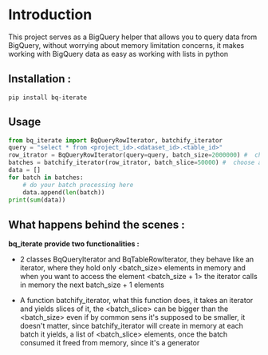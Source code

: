 # Introduction
This project serves as a BigQuery helper that allows you to query data from BigQuery, without worrying about memory limitation concerns, it makes working with BigQuery data as easy as working with lists in python

## Installation : 
```pip install bq-iterate```
## Usage
```python
from bq_iterate import BqQueryRowIterator, batchify_iterator
query = "select * from <project_id>.<dataset_id>.<table_id>"
row_itrator = BqQueryRowIterator(query=query, batch_size=2000000) #  choose a batch_size that will fit into your memory
batches = batchify_iterator(row_itrator, batch_slice=50000) #  choose a batch_slice that will fit into your memory
data = []
for batch in batches:
    # do your batch processing here
    data.append(len(batch))
print(sum(data))
```

## What happens behind the scenes :

**bq_iterate provide two functionalities :**

* 2 classes BqQueryIterator and BqTableRowIterator, they behave like an iterator, where they hold only <batch_size> elements in memory and when you want to access the element <batch_size + 1> the iterator calls in memory the next batch_size + 1 elements

* A function batchify_iterator, what this function does, it takes an iterator and yields slices of it, the <batch_slice> can be bigger than the <batch_size> even if by common sens it's supposed to be smaller, it doesn't matter, since batchify_iterator will create in memory at each batch it yields, a list of <batch_slice> elements, once the batch consumed it freed from memory, since it's a generator
